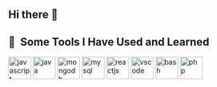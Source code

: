 ## Hi there 👋

<h2> 🚀 &nbsp;Some Tools I Have Used and Learned</h2>
<p align="left">


<img src="https://cdn.jsdelivr.net/gh/devicons/devicon@latest/icons/javascript/javascript-original.svg" alt="javascript" width="45" height="45" />
<img src="https://cdn.jsdelivr.net/gh/devicons/devicon@latest/icons/java/java-original.svg" alt="java" width="45" height="45" />
<img src="https://cdn.jsdelivr.net/gh/devicons/devicon@latest/icons/mongodb/mongodb-original.svg" alt="mongodb" width="45" height="45" />
<img src="https://cdn.jsdelivr.net/gh/devicons/devicon@latest/icons/mysql/mysql-original.svg" alt="mysql" width="45" height="45" />


          
<img src="https://cdn.jsdelivr.net/gh/devicons/devicon@latest/icons/react/react-original.svg" alt="reactjs" width="45" height="45" />                   
<img src="https://cdn.jsdelivr.net/gh/devicons/devicon/icons/vscode/vscode-original.svg" alt="vscode" width="45" height="45"/>
<img src="https://cdn.jsdelivr.net/gh/devicons/devicon/icons/bash/bash-original.svg" alt="bash" width="45" height="45"/>
<img src="https://cdn.jsdelivr.net/gh/devicons/devicon/icons/php/php-original.svg" alt="php" width="45" height="45"/>
</p>
